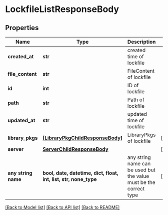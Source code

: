 # LockfileListResponseBody


## Properties
Name | Type | Description | Notes
------------ | ------------- | ------------- | -------------
**created_at** | **str** | created time of lockfile | 
**file_content** | **str** | FileContent of lockfile | 
**id** | **int** | ID of lockfile | 
**path** | **str** | Path of lockfile | 
**updated_at** | **str** | updated time of lockfile | 
**library_pkgs** | [**[LibraryPkgChildResponseBody]**](LibraryPkgChildResponseBody.md) | LibraryPkgs of lockfile | [optional] 
**server** | [**ServerChildResponseBody**](ServerChildResponseBody.md) |  | [optional] 
**any string name** | **bool, date, datetime, dict, float, int, list, str, none_type** | any string name can be used but the value must be the correct type | [optional]

[[Back to Model list]](../README.md#documentation-for-models) [[Back to API list]](../README.md#documentation-for-api-endpoints) [[Back to README]](../README.md)


